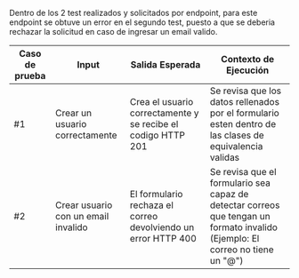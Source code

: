 Dentro de los 2 test realizados y solicitados por endpoint, para este endpoint se obtuve un error en el segundo test, puesto a que se deberia rechazar la solicitud en caso de ingresar un email valido.

| Caso de prueba | Input       | Salida Esperada | Contexto de Ejecución |
| -------------- | ----------- | --------------- | --------------------- |
| #1             | Crear un usuario correctamente | Crea el usuario correctamente y se recibe el codigo HTTP 201 | Se revisa que los datos rellenados por el formulario esten dentro de las clases de equivalencia validas |
| #2             | Crear usuario con un email invalido | El formulario rechaza el correo devolviendo un error HTTP 400 | Se revisa que el formulario sea capaz de detectar correos que tengan un formato invalido (Ejemplo: El correo no tiene un "@")|

